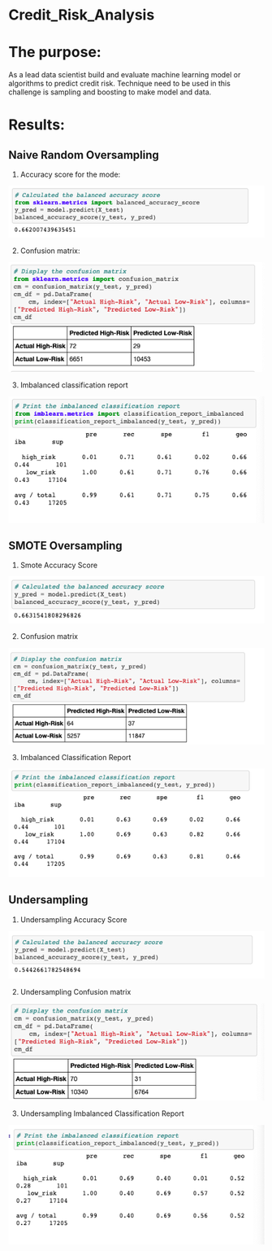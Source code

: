 # Credit_Risk_Analysis

# The purpose: 
As a lead data scientist build and evaluate machine learning model or algorithms to predict credit risk. Technique need to be used in this challenge is sampling and boosting to make model and data.

# Results:

## Naive Random Oversampling

1. Accuracy score for the mode:

![score](resources/NR_accuracy_score.png)

2. Confusion matrix:

![matrix](resources/NR_confusion_matrix.png)


3.  Imbalanced classification report

![report](resources/NR_imbalanced_classification_report.png)

## SMOTE Oversampling
1. Smote Accuracy Score

![score](resources/smote_accuracy_score.png)

2. Confusion matrix

![matrix](resources/smote_confusion_matrix.png)

3. Imbalanced Classification Report

![report](resources/smote_imbalanced_classification_report.png)

## Undersampling
1. Undersampling Accuracy Score

![score](resources/undersampling_accracy_score.png)

2. Undersampling Confusion matrix

![matrix](resources/undersampling_confusion_matrix.png)


3. Undersampling Imbalanced Classification Report

![report](resources/Undersampling_Imbalanced_Classification_Report.png)


